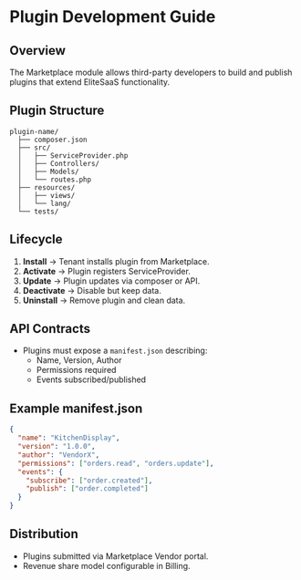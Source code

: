 # Plugin Development Guide

## Overview
The Marketplace module allows third-party developers to build and publish plugins that extend EliteSaaS functionality.

## Plugin Structure
```
plugin-name/
  ├── composer.json
  ├── src/
  │   ├── ServiceProvider.php
  │   ├── Controllers/
  │   ├── Models/
  │   └── routes.php
  ├── resources/
  │   ├── views/
  │   └── lang/
  └── tests/
```

## Lifecycle
1. **Install** → Tenant installs plugin from Marketplace.  
2. **Activate** → Plugin registers ServiceProvider.  
3. **Update** → Plugin updates via composer or API.  
4. **Deactivate** → Disable but keep data.  
5. **Uninstall** → Remove plugin and clean data.  

## API Contracts
- Plugins must expose a `manifest.json` describing:  
  - Name, Version, Author  
  - Permissions required  
  - Events subscribed/published  

## Example manifest.json
```json
{
  "name": "KitchenDisplay",
  "version": "1.0.0",
  "author": "VendorX",
  "permissions": ["orders.read", "orders.update"],
  "events": {
    "subscribe": ["order.created"],
    "publish": ["order.completed"]
  }
}
```

## Distribution
- Plugins submitted via Marketplace Vendor portal.  
- Revenue share model configurable in Billing.  
